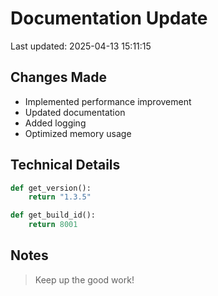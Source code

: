 # Documentation Update

Last updated: 2025-04-13 15:11:15

## Changes Made
- Implemented performance improvement
- Updated documentation
- Added logging
- Optimized memory usage

## Technical Details
```python
def get_version():
    return "1.3.5"

def get_build_id():
    return 8001
```

## Notes
> Keep up the good work!
